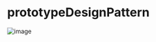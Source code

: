 # prototypeDesignPattern
![image](https://github.com/user-attachments/assets/c3e968fb-dac9-49ee-beb5-6cbefdafee8d)

